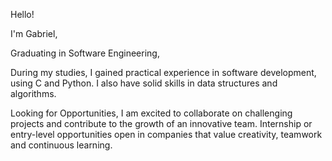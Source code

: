 Hello!

I'm Gabriel,

Graduating in Software Engineering,

During my studies, I gained practical experience in software development, using C and Python. I also have solid skills in data structures and algorithms.

Looking for Opportunities, I am excited to collaborate on challenging projects and contribute to the growth of an innovative team. Internship or entry-level opportunities open in companies that value creativity, teamwork and continuous learning.
